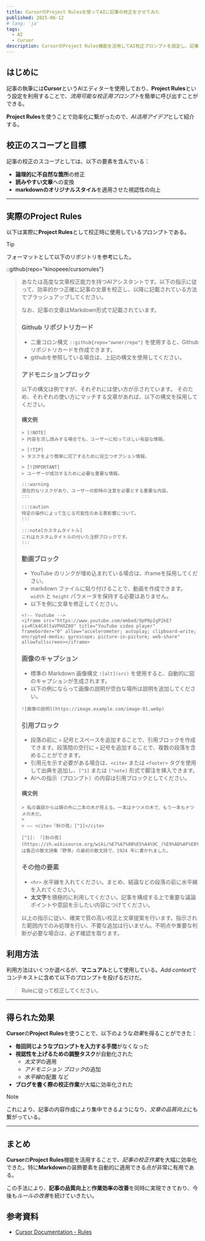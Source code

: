 ```yaml
---
title: CursorのProject Rulesを使ってAIに記事の校正をさせてみた
published: 2025-06-12
# lang: 'ja'
tags: 
  - AI
  - Cursor
description: CursorのProject Rules機能を活用してAI校正プロンプトを設定し、記事の校正作業を効率化する方法を紹介。
---
```


## はじめに

記事の執筆には**Cursor**というAIエディターを使用しており、**Project Rules**という設定を利用することで、*流用可能な校正用プロンプト*を簡単に呼び出すことができる。

**Project Rules**を使うことで効率化に繋がったので、*AI活用アイデア*として紹介する。


## 校正のスコープと目標

記事の校正のスコープとしては、以下の要素を含んでいる：

- **論理的に不自然な箇所**の修正
- **読みやすい文章**への変換
- **markdownのオリジナルスタイル**を適用させた視認性の向上


<hr>

## 実際のProject Rules

以下は実際に**Project Rules**として校正時に使用しているプロンプトである。

> [!TIP]
> フォーマットとして以下のリポジトリを参考にした。

::github{repo="kinopeee/cursorrules"}

> あなたは高度な文章校正能力を持つAIアシスタントです。以下の指示に従って、効率的かつ正確に記事の文章を校正し、以降に記載されている方法でブラッシュアップしてください。
>
> なお、記事の文章はMarkdown形式で記載されています。
>
> ### Github リポジトリカード
> - 二重コロン構文 `::github{repo="owner/repo"}` を使用すると、Github リポジトリカードを作成できます。
> - githubを参照している場合は、上記の構文を使用してください。
>
> ### アドモニションブロック
> 以下の構文は例ですが、それぞれには使い方が示されています。
> そのため、それぞれの使い方にマッチする文章があれば、以下の構文を採用してください。
>
> #### 構文例
> ```
> > [!NOTE]
> > 内容を流し読みする場合でも、ユーザーに知ってほしい有益な情報。
>
> > [!TIP]
> > タスクをより簡単に完了するために役立つオプション情報。
>
> > [!IMPORTANT]
> > ユーザーが成功するために必要な重要な情報。
>
> :::warning
> 潜在的なリスクがあり、ユーザーの即時の注意を必要とする重要な内容。
> :::
>
> :::caution
> 特定の操作によって生じる可能性のある悪影響について。
> :::
>
> :::note[カスタムタイトル]
> これはカスタムタイトルの付いた注釈ブロックです。
> :::
> ```
>
> ### 動画ブロック
> - YouTube のリンクが埋め込まれている場合は、iframeを採用してください。
> - markdown ファイルに貼り付けることで、動画を作成できます。`width` と `height` パラメータを保持する必要はありません。
> - 以下を例に文章を修正してください。
> ```
> <!-- Youtube -->
> <iframe src="https://www.youtube.com/embed/9pP0pIgP2kE?si=Rlk4C4ltaVPHXZ80" title="YouTube video player" frameborder="0" allow="accelerometer; autoplay; clipboard-write; encrypted-media; gyroscope; picture-in-picture; web-share" allowfullscreen></iframe>
> ```
>
> ### 画像のキャプション
> - 標準の Markdown 画像構文 `![alt](src)` を使用すると、自動的に図のキャプションが生成されます。
> - 以下の例にならって画像の説明が空白な場所は説明を追加してください。
> ```
> ![画像の説明](https://image.example.com/image-01.webp)
> ```
>
> ### 引用ブロック
> - 段落の前に `>` 記号とスペースを追加することで、引用ブロックを作成できます。段落間の空行に `>` 記号を追加することで、複数の段落を含めることができます。
> - 引用元を示す必要がある場合は、`<cite>` または `<footer>` タグを使用して出典を追加し、`[^1]` または `[^note]` 形式で脚注を挿入できます。
> - AIへの指示（プロンプト）の内容は引用ブロックとしてください。
>
> #### 構文例
> ```
> > 私の裏庭からは塀の外に二本の木が見える。一本はナツメの木で、もう一本もナツメの木だ。
> >
> > —— <cite>『秋の夜』[^1]</cite>
>
> [^1]: 『[秋の夜](https://zh.wikisource.org/wiki/%E7%A7%8B%E5%A4%9C_(%E9%AD%AF%E8%BF%85))』は魯迅の散文詩集『野草』の最初の散文詩で、1924 年に書かれました。
> ```
>
> ### その他の要素
> - `<hr>` 水平線を入れてください。まとめ、結論などの段落の前に水平線を入れてください。
> - **太文字**を積極的に利用してください。記事を構成する上で重要な議論ポイントや意図を示したい内容につけてください。
>
> 以上の指示に従い、確実で質の高い校正と文章提案を行います。指示された範囲内でのみ処理を行い、不要な追加は行いません。不明点や重要な判断が必要な場合は、必ず確認を取ります。


## 利用方法

利用方法はいくつか選べるが、**マニュアル**として使用している。*Add context*でコンテキストに含めて以下のプロンプトを投げるだけだ。

> Ruleに従って校正してください。

<hr>

## 得られた効果

**Cursor**の**Project Rules**を使うことで、以下のような*効果*を得ることができた：

- **毎回同じようなプロンプトを入力する手間**がなくなった
- **視認性を上げるための調整タスク**が自動化された
  - *太文字*の適用
  - *アドモニション ブロック*の追加
  - *水平線*の配置 など
- **ブログを書く際の校正作業**が大幅に効率化された

> [!NOTE]
> これにより、記事の内容作成により集中できるようになり、*文章の品質向上*にも繋がっている。

<hr>

## まとめ

**Cursor**の**Project Rules**機能を活用することで、*記事の校正作業*を大幅に効率化できた。特に**Markdown**の装飾要素を自動的に適用できる点が非常に有用である。

この手法により、**記事の品質向上**と**作業効率の改善**を同時に実現できており、今後も*ルールの改善*を続けていきたい。

## 参考資料

- [Cursor Documentation - Rules](https://docs.cursor.com/context/rules)